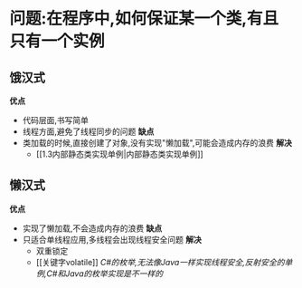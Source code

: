 # 问题:在程序中,如何保证某一个类,有且只有一个实例
## 饿汉式
**优点**
- 代码层面,书写简单
- 线程方面,避免了线程同步的问题
**缺点**
- 类加载的时候,直接创建了对象,没有实现"懒加载",可能会造成内存的浪费
	**解决**
	- [[1.3内部静态类实现单例|内部静态类实现单例]]
## 懒汉式
**优点**
- 实现了懒加载,不会造成内存的浪费
**缺点**
- 只适合单线程应用,多线程会出现线程安全问题
	**解决**
	- 双重锁定
	- [[关键字volatile]]
*C#的枚举,无法像Java一样实现线程安全,反射安全的单例,C#和Java的枚举实现是不一样的*